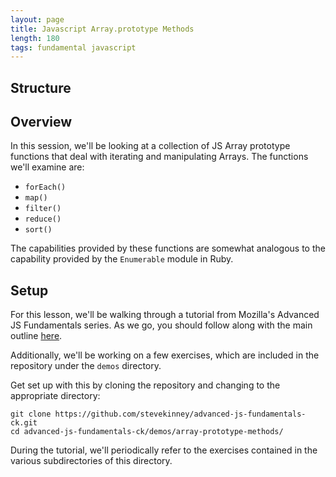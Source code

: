 ```yaml
---
layout: page
title: Javascript Array.prototype Methods
length: 180
tags: fundamental javascript
---
```


## Structure

## Overview

In this session, we'll be looking at a collection of JS Array prototype functions
that deal with iterating and manipulating Arrays. The functions we'll examine are:

*   `forEach()`
*   `map()`
*   `filter()`
*   `reduce()`
*   `sort()`

The capabilities provided by these functions are somewhat analogous to the
capability provided by the `Enumerable` module in Ruby.

## Setup

For this lesson, we'll be walking through a tutorial from Mozilla's Advanced
JS Fundamentals series. As we go, you should follow along with the main outline [here](https://github.com/mdn/advanced-js-fundamentals-ck/blob/gh-pages/tutorials/01-array-prototype-methods/README.md).

Additionally, we'll be working on a few exercises, which are included in the repository
under the `demos` directory.

Get set up with this by cloning the repository and changing to the appropriate directory:

```
git clone https://github.com/stevekinney/advanced-js-fundamentals-ck.git
cd advanced-js-fundamentals-ck/demos/array-prototype-methods/
```

During the tutorial, we'll periodically refer to the exercises contained in the various
subdirectories of this directory.
